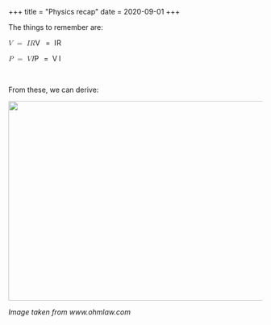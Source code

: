 +++
title = "Physics recap"
date = 2020-09-01
+++
<p>The things to remember are:</p><p><span class="ql-formula" data-value="V\ =\ IR">﻿<span contenteditable="false"><span class="katex"><span class="katex-mathml"><math><semantics><mrow><mi>V</mi><mtext>&nbsp;</mtext><mo>=</mo><mtext>&nbsp;</mtext><mi>I</mi><mi>R</mi></mrow><annotation encoding="application/x-tex">V\ =\ IR</annotation></semantics></math></span><span class="katex-html" aria-hidden="true"><span class="base"><span class="strut" style="height: 0.68333em; vertical-align: 0em;"></span><span style="margin-right: 0.22222em;" class="mord mathdefault">V</span><span class="mspace" style="margin-right: 0.2777777777777778em;"></span><span class="mspace">&nbsp;</span><span class="mrel">=</span><span class="mspace" style="margin-right: 0.2777777777777778em;"></span><span class="mspace">&nbsp;</span></span><span class="base"><span class="strut" style="height: 0.68333em; vertical-align: 0em;"></span><span style="margin-right: 0.07847em;" class="mord mathdefault">I</span><span style="margin-right: 0.00773em;" class="mord mathdefault">R</span></span></span></span></span>﻿</span> </p><p><span class="ql-formula" data-value="P\ =\ VI">﻿<span contenteditable="false"><span class="katex"><span class="katex-mathml"><math><semantics><mrow><mi>P</mi><mtext>&nbsp;</mtext><mo>=</mo><mtext>&nbsp;</mtext><mi>V</mi><mi>I</mi></mrow><annotation encoding="application/x-tex">P\ =\ VI</annotation></semantics></math></span><span class="katex-html" aria-hidden="true"><span class="base"><span class="strut" style="height: 0.68333em; vertical-align: 0em;"></span><span style="margin-right: 0.13889em;" class="mord mathdefault">P</span><span class="mspace" style="margin-right: 0.2777777777777778em;"></span><span class="mspace">&nbsp;</span><span class="mrel">=</span><span class="mspace" style="margin-right: 0.2777777777777778em;"></span><span class="mspace">&nbsp;</span></span><span class="base"><span class="strut" style="height: 0.68333em; vertical-align: 0em;"></span><span style="margin-right: 0.22222em;" class="mord mathdefault">V</span><span style="margin-right: 0.07847em;" class="mord mathdefault">I</span></span></span></span></span>﻿</span> </p><p><br></p><p>From these, we can derive:</p><p><span style="background-color: transparent; color: rgb(0, 0, 0);"><img src="https://lh4.googleusercontent.com/5wQWz3GvKJodaKTbgOHprcH31Hp5eLJ9261EQiu4UQPTYH3sAS-GvNDjRUtlkdOiTmQQQfgY0PF85Z9eA3atNYQV9qdveotbz5q98ghGUP6Qm4vTq3T9357W7jYpOfBE8Swflll9" height="396" width="617"></span></p><p><em>Image taken from www.ohmlaw.com</em></p>
